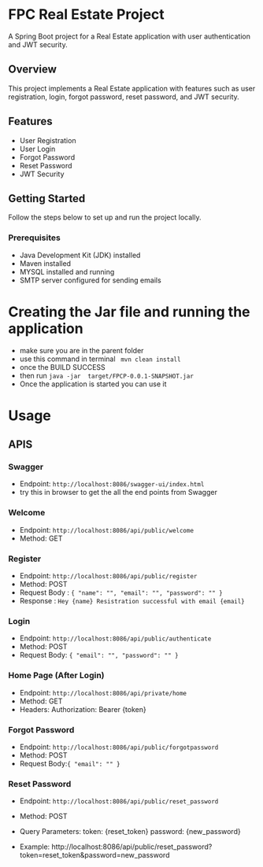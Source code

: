 # FPC Real Estate Project

A Spring Boot project for a Real Estate application with user authentication and JWT security.

## Overview

This project implements a Real Estate application with features such as user registration, login, forgot password, reset password, and JWT security.

## Features

- User Registration
- User Login
- Forgot Password
- Reset Password
- JWT Security

## Getting Started

Follow the steps below to set up and run the project locally.

### Prerequisites

- Java Development Kit (JDK) installed
- Maven installed
- MYSQL installed and running
- SMTP server configured for sending emails

# Creating the Jar file and running the application

- make sure you are in the parent folder
- use this command in terminal ` mvn clean install`
- once the BUILD SUCCESS
- then run `java -jar  target/FPCP-0.0.1-SNAPSHOT.jar`
- Once the application is started you can use it

# Usage

## APIS
### Swagger

- Endpoint: `http://localhost:8086/swagger-ui/index.html`
- try this in browser to get the all the end points from Swagger

### Welcome

- Endpoint: `http://localhost:8086/api/public/welcome`
- Method: GET

### Register

- Endpoint: `http://localhost:8086/api/public/register`
- Method: POST
- Request Body : `{
  "name": "",
  "email": "",
  "password": ""
  }`
- Response : `Hey {name} Resistration successful with email {email}` 

### Login

- Endpoint: `http://localhost:8086/api/public/authenticate`
- Method: POST
- Request Body: `{
  "email": "",
  "password": ""
  }`

### Home Page (After Login)

- Endpoint: `http://localhost:8086/api/private/home`
- Method: GET
- Headers: Authorization: Bearer {token}

### Forgot Password
- Endpoint: `http://localhost:8086/api/public/forgotpassword`
- Method: POST
- Request Body:`{
                  "email": ""
              }`

### Reset Password

- Endpoint: `http://localhost:8086/api/public/reset_password`
- Method: POST
- Query Parameters:
  token: {reset_token}
  password: {new_password}

- Example: http://localhost:8086/api/public/reset_password?token=reset_token&password=new_password
